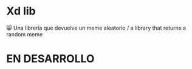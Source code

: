 # Xd lib
😸 Una librería que devuelve un meme aleatorio / a library that returns a random meme

# EN DESARROLLO
